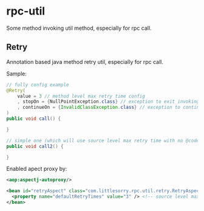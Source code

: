 # rpc-util

Some method invoking util method, especially for rpc call.

## Retry

Annotation based java method retry util, especially for rpc call.

Sample:

```java
// fully config example
@Retry(
    value = 3 // method level max retry time config
    , stopOn = {NullPointException.class} // exception to exit invoking
    , continueOn = {InvalidClassException.class} // exception to continue retry
)
public void call() {

}

// simple one (which will use source level max retry time with no @code{stopOn} and @code{continueOn}):
public void call2() {

}
```

Enabled apect proxy by:

```xml
<aop:aspectj-autoproxy/>

<bean id="retryAspect" class="com.littlesorry.rpc.util.retry.RetryAspect">
  <property name="defaultRetryTimes" value="3" /> <!-- source level max retry time config -->
</bean>
```

